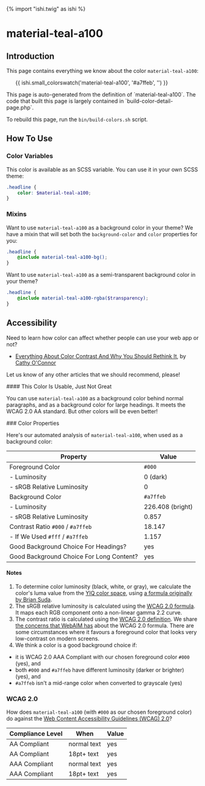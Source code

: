 {% import "ishi.twig" as ishi %}
# material-teal-a100

## Introduction

This page contains everything we know about the color `material-teal-a100`:

<div class="grid">
    <div class="cell">
        <div class="swatch">
            <ul>
                {{ ishi.small_colorswatch('material-teal-a100', '#a7ffeb', '') }}
            </ul>
        </div>
    </div>
</div>

<div class="callout attention" markdown="1">
This page is auto-generated from the definition of `material-teal-a100`. The code that built this page is largely contained in `build-color-detail-page.php`.

To rebuild this page, run the `bin/build-colors.sh` script.
</div>

## How To Use

### Color Variables

This color is available as an SCSS variable. You can use it in your own SCSS theme:

```scss
.headline {
    color: $material-teal-a100;
}
```

### Mixins

Want to use `material-teal-a100` as a background color in your theme? We have a mixin that will set both the `background-color` and `color` properties for you:

```scss
.headline {
    @include material-teal-a100-bg();
}
```

Want to use `material-teal-a100` as a semi-transparent background color in your theme?

```scss
.headline {
    @include material-teal-a100-rgba($transparency);
}
```

## Accessibility

Need to learn how color can affect whether people can use your web app or not?

* [Everything About Color Contrast And Why You Should Rethink It](https://www.smashingmagazine.com/2014/10/color-contrast-tips-and-tools-for-accessibility/), by [Cathy O'Connor](http://www.twitter.com/cagocon)

Let us know of any other articles that we should recommend, please!
<div class="callout warning" markdown="1">
#### This Color Is Usable, Just Not Great

You can use `material-teal-a100` as a background color behind normal paragraphs, and as a background color for large headings. It meets the WCAG 2.0 AA standard. But other colors will be even better!
</div>
### Color Properties

Here's our automated analysis of `material-teal-a100`, when used as a background color:

Property | Value
---------|------
Foreground Color | `#000`
- Luminosity | 0 (dark)
- sRGB Relative Luminosity | 0
Background Color | `#a7ffeb`
- Luminosity | 226.408 (bright)
- sRGB Relative Luminosity | 0.857
Contrast Ratio `#000` / `#a7ffeb` | 18.147
- If We Used `#fff` / `#a7ffeb` | 1.157
Good Background Choice For Headings? | yes
Good Background Choice For Long Content? | yes

#### Notes

1. To determine color luminosity (black, white, or gray), we calculate the color's luma value from the [YIQ color space](https://en.wikipedia.org/wiki/YIQ), using [a formula originally by Brian Suda](https://24ways.org/2010/calculating-color-contrast/).
1. The sRGB relative luminosity is calculated using the [WCAG 2.0 formula](https://www.w3.org/TR/WCAG20/#relativeluminancedef). It maps each RGB component onto a non-linear gamma 2.2 curve.
1. The contrast ratio is calculated using the [WCAG 2.0 definition](https://www.w3.org/TR/2008/REC-WCAG20-20081211/#contrast-ratiodef). We share [the concerns that WebAIM has](http://webaim.org/blog/wcag-2-1-feedback/) about the WCAG 2.0 formula. There are some circumstances where it favours a foreground color that looks very low-contrast on modern screens.
1. We think a color is a good background choice if:
  - it is WCAG 2.0 AAA Compliant with our chosen foreground color `#000` (yes), and
  - both `#000` and `#a7ffeb` have different luminosity (darker or brighter) (yes), and
  - `#a7ffeb` isn't a mid-range color when converted to grayscale (yes)

### WCAG 2.0

How does `material-teal-a100` (with `#000` as our chosen foreground color) do against the [Web Content Accessibility Guidelines (WCAG) 2.0](https://www.w3.org/TR/WCAG20/)?

Compliance Level | When | Value
-----------------|------|------
AA Compliant | normal text | yes
AA Compliant | 18pt+ text | yes
AAA Compliant | normal text | yes
AAA Compliant | 18pt+ text | yes